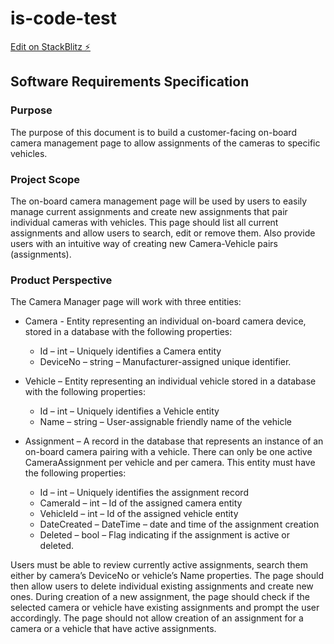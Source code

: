 # is-code-test

[Edit on StackBlitz ⚡️](https://stackblitz.com/edit/is-code-test)

## Software Requirements Specification

### Purpose

The purpose of this document is to build a customer-facing on-board camera management page to allow assignments of the cameras to specific vehicles. 

### Project Scope

The on-board camera management page will be used by users to easily manage current assignments and create new assignments that pair individual cameras with vehicles. This page should list all current assignments and allow users to search, edit or remove them. Also provide users with an intuitive way of creating new Camera-Vehicle pairs (assignments). 

### Product Perspective

The Camera Manager page will work with three entities: 

- Camera - Entity representing an individual on-board camera device, stored in a database with the following properties: 
  - Id – int – Uniquely identifies a Camera entity 
  - DeviceNo – string – Manufacturer-assigned unique identifier. 

- Vehicle – Entity representing an individual vehicle stored in a database with the following properties: 
  - Id – int – Uniquely identifies a Vehicle entity 
  - Name – string – User-assignable friendly name of the vehicle 

- Assignment – A record in the database that represents an instance of an on-board camera pairing with a vehicle. There can only be one active CameraAssignment per vehicle and per camera. This entity must have the following properties: 
  - Id – int – Uniquely identifies the assignment record 
  - CameraId – int – Id of the assigned camera entity 
  - VehicleId – int – Id of the assigned vehicle entity 
  - DateCreated – DateTime – date and time of the assignment creation 
  - Deleted – bool – Flag indicating if the assignment is active or deleted. 

Users must be able to review currently active assignments, search them either by camera’s DeviceNo or vehicle’s Name properties. The page should then allow users to delete individual existing assignments and create new ones. During creation of a new assignment, the page should check if the selected camera or vehicle have existing assignments and prompt the user accordingly. The page should not allow creation of an assignment for a camera or a vehicle that have active assignments. 


